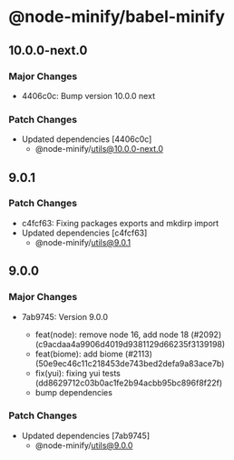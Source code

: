 # @node-minify/babel-minify

## 10.0.0-next.0

### Major Changes

- 4406c0c: Bump version 10.0.0 next

### Patch Changes

- Updated dependencies [4406c0c]
  - @node-minify/utils@10.0.0-next.0

## 9.0.1

### Patch Changes

- c4fcf63: Fixing packages exports and mkdirp import
- Updated dependencies [c4fcf63]
  - @node-minify/utils@9.0.1

## 9.0.0

### Major Changes

- 7ab9745: Version 9.0.0

  - feat(node): remove node 16, add node 18 (#2092) (c9acdaa4a9906d4019d9381129d66235f3139198)
  - feat(biome): add biome (#2113) (50e9ec46c11c218453de743bed2defa9a83ace7b)
  - fix(yui): fixing yui tests (dd8629712c03b0ac1fe2b94acbb95bc896f8f22f)
  - bump dependencies

### Patch Changes

- Updated dependencies [7ab9745]
  - @node-minify/utils@9.0.0
